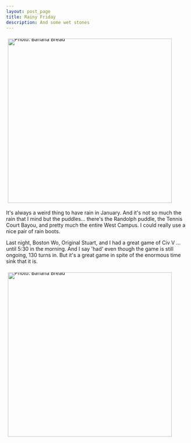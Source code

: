 ```yaml
---
layout: post_page
title: Rainy Friday
description: And some wet stones
---
```


<div style="line-height:0;padding:4px 0 0 1px;">
<a href="http://i.imgur.com/exmgYWV.jpg" style="display:inline-block;margin:3px;text-decoration:none;"> 
<img alt="Photo: Banana Bread" height="450" src="http://i.imgur.com/exmgYWV.jpg" title="Banana Bread" width="450" style="padding:1px;">
</a>
</div>

It's always a weird thing to have rain in January. And it's not so much the rain that I mind but the puddles... there's the Randolph puddle, the Tennis Court Bayou, and pretty much the entire West Campus. I could really use a nice pair of rain boots. 

Last night, Boston Wo, Original Stuart, and I had a great game of Civ V ... until 5:30 in the morning. And I say 'had' even though the game is still ongoing, 130 turns in. But it's a great game in spite of the enormous time sink that it is.

<div style="line-height:0;padding:4px 0 0 1px;">
<a href="http://danbooru.donmai.us/data/64a208d37bbea0e24b9613784f2b3e65.webm" style="display:inline-block;margin:3px;text-decoration:none;"> 
<img alt="Photo: Banana Bread" height="450" src="http://danbooru.donmai.us/data/64a208d37bbea0e24b9613784f2b3e65.webm" title="Banana Bread" width="450" style="padding:1px;">
</a>
</div>